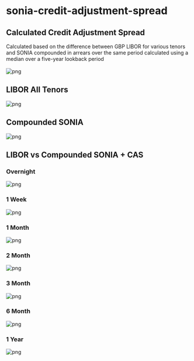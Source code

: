 # sonia-credit-adjustment-spread
## Calculated Credit Adjustment Spread
Calculated based on the difference between GBP LIBOR for various tenors and SONIA compounded in arrears over the same period calculated using a median over a five-year lookback period \
\
![png](https://github.com/ibrahimdirar/sonia-credit-adjustment-spread/blob/main/img/adjustment-spreads.png)

## LIBOR All Tenors
![png](https://github.com/ibrahimdirar/sonia-credit-adjustment-spread/blob/main/img/libor-all-tenors.png)

## Compounded SONIA
![png](https://github.com/ibrahimdirar/sonia-credit-adjustment-spread/blob/main/img/compounded-sonia.png)

## LIBOR vs Compounded SONIA + CAS
### Overnight
![png](https://github.com/ibrahimdirar/sonia-credit-adjustment-spread/blob/main/img/comparison-overnight.png)

### 1 Week
![png](https://github.com/ibrahimdirar/sonia-credit-adjustment-spread/blob/main/img/comparison-1-week.png)

### 1 Month
![png](https://github.com/ibrahimdirar/sonia-credit-adjustment-spread/blob/main/img/comparison-1-month.png)

### 2 Month
![png](https://github.com/ibrahimdirar/sonia-credit-adjustment-spread/blob/main/img/comparison-2-month.png)

### 3 Month
![png](https://github.com/ibrahimdirar/sonia-credit-adjustment-spread/blob/main/img/comparison-3-month.png)

### 6 Month
![png](https://github.com/ibrahimdirar/sonia-credit-adjustment-spread/blob/main/img/comparison-6-month.png)

### 1 Year
![png](https://github.com/ibrahimdirar/sonia-credit-adjustment-spread/blob/main/img/comparison-1-year.png)
